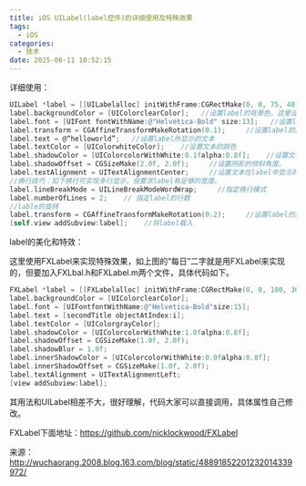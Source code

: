 ```yaml
---
title: iOS UILabel(label控件)的详细使用及特殊效果
tags:
  - iOS
categories:
  - 技术
date: 2025-06-11 10:52:15
---
```


详细使用：

```objectivec
UILabel *label = [[UILabelalloc] initWithFrame:CGRectMake(0, 0, 75, 40)];   //声明UIlbel并指定其位置和长宽
label.backgroundColor = [UIColorclearColor];   //设置label的背景色，这里设置为透明色。
label.font = [UIFont fontWithName:@"Helvetica-Bold" size:13];   //设置label的字体和字体大小。 
label.transform = CGAffineTransformMakeRotation(0.1);     //设置label的旋转角度
label.text = @“helloworld”;   //设置label所显示的文本
label.textColor = [UIColorwhiteColor];    //设置文本的颜色
label.shadowColor = [UIColorcolorWithWhite:0.1falpha:0.8f];    //设置文本的阴影色彩和透明度。
label.shadowOffset = CGSizeMake(2.0f, 2.0f);     //设置阴影的倾斜角度。
label.textAlignment = UITextAlignmentCenter;     //设置文本在label中显示的位置，这里为居中。
//换行技巧：如下换行可实现多行显示，但要求label有足够的宽度。
label.lineBreakMode = UILineBreakModeWordWrap;     //指定换行模式
label.numberOfLines = 2;    // 指定label的行数
//lable的旋转
label.transform = CGAffineTransformMakeRotation(0.2);     //设置label的旋转角度
[self.view addSubview:label];    //将label载入
```

label的美化和特效：

这里使用FXLabel来实现特殊效果，如上图的“每日”二字就是用FXLabel来实现的，但要加入FXLbal.h和FXLabel.m两个文件，具体代码如下。

```objectivec
FXLabel *label = [[FXLabelalloc] initWithFrame:CGRectMake(0, 0, 100, 30)];
label.backgroundColor = [UIColorclearColor];
label.font = [UIFontfontWithName:@"Helvetica-Bold"size:15];
label.text = [secondTitle objectAtIndex:i];
label.textColor = [UIColorgrayColor];
label.shadowColor = [UIColorcolorWithWhite:1.0falpha:0.8f];
label.shadowOffset = CGSizeMake(1.0f, 2.0f);
label.shadowBlur = 1.0f;
label.innerShadowColor = [UIColorcolorWithWhite:0.0falpha:0.8f]; 
label.innerShadowOffset = CGSizeMake(1.0f, 2.0f);  
label.textAlignment = UITextAlignmentLeft;
[view addSubview:label];
```

其用法和UILabel相差不大，很好理解，代码大家可以直接调用，具体属性自己修改。

FXLabel下面地址：https://github.com/nicklockwood/FXLabel

来源：http://wuchaorang.2008.blog.163.com/blog/static/48891852201232014339972/
